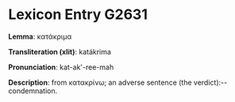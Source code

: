 # Lexicon Entry G2631

**Lemma**: κατάκριμα

**Transliteration (xlit)**: katákrima

**Pronunciation**: kat-ak'-ree-mah

**Description**:
from κατακρίνω; an adverse sentence (the verdict):--condemnation.
